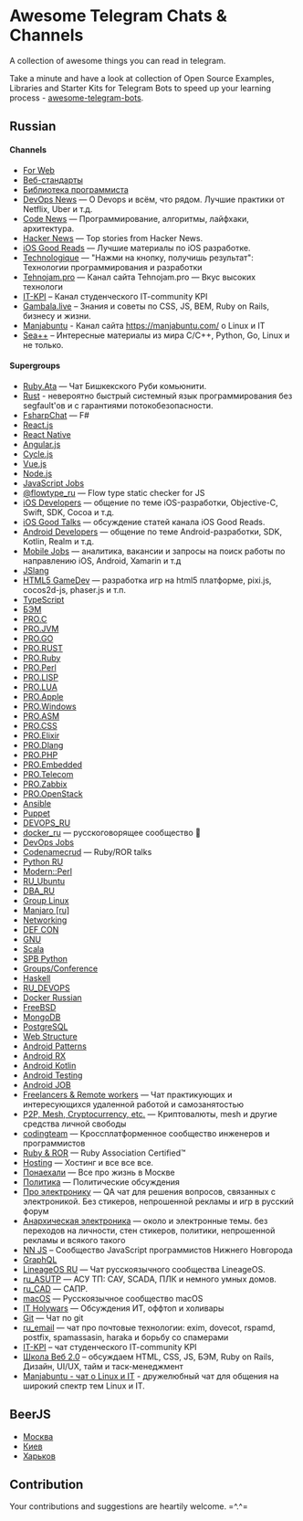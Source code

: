 # Awesome Telegram Chats & Channels

A collection of awesome things you can read in telegram.

Take a minute and have a look at collection of Open Source Examples, Libraries and Starter Kits for Telegram Bots to speed up your learning process - [awesome-telegram-bots](https://github.com/DenisIzmaylov/awesome-telegram-bots).


## Russian

#### Channels

- [For Web](https://telegram.me/forwebdev)
- [Веб-стандарты](https://telegram.me/webstandards_ru)
- [Библиотека программиста](https://telegram.me/proglibrary)
- [DevOps News](https://telegram.me/devops_news) — О Devops и всём, что рядом. Лучшие практики от Netflix, Uber и т.д.
- [Code News](https://telegram.me/code_news) — Программирование, алгоритмы, лайфхаки, архитектура.
- [Hacker News](https://telegram.me/hacker_news_feed) — Top stories from Hacker News.
- [iOS Good Reads](https://telegram.me/iosgr) — Лучшие материалы по iOS разработке.
- [Technologique](https://t.me/technologique) — "Нажми на кнопку, получишь результат": Технологии программирования и разработки
- [Tehnojam.pro](https://t.me/tehnojam) — Канал сайта Tehnojam.pro — Вкус высоких технологи
- [IT-KPI](https://t.me/otkpi) – Канал студенческого IT-community KPI
- [Gambala.live](https://t.me/gambala_live) – Знания и советы по CSS, JS, BEM, Ruby on Rails, бизнесу и жизни.
- [Manjabuntu](https://t.me/chmanjabuntu) - Канал сайта https://manjabuntu.com/ о Linux и IT
- [Sea++](https://t.me/sea_plus_plus) – Интересные материалы из мира C/C++, Python, Go, Linux и не только.


#### Supergroups
- [Ruby.Ata](https://t.me/rubyata) — Чат Бишкекского Руби комьюнити.
- [Rust](https://t.me/rustlang_ru) - невероятно быстрый системный язык программирования без segfault'ов и с гарантиями потокобезопасности.
- [FsharpChat](https://t.me/Fsharp_chat) — F#
- [React.js](https://telegram.me/react_js)
- [React Native](https://telegram.me/reactnative_ru)
- [Angular.js](https://telegram.me/angular_js)
- [Cycle.js](https://telegram.me/cyclejs_ru)
- [Vue.js](https://telegram.me/vuejs_ru)
- [Node.js](https://telegram.me/nodejs_ru)
- [JavaScript Jobs](https://telegram.me/javascript_jobs)
- [@flowtype_ru](https://telegram.me/flowtype_ru) — Flow type static checker for JS
- [iOS Developers](https://telegram.me/ios_ru) — общение по теме iOS-разработки, Objective-C, Swift, SDK, Cocoa и т.д.
- [iOS Good Talks](https://telegram.me/iosgt) — обсуждение статей канала iOS Good Reads. 
- [Android Developers](https://telegram.me/android_ru) — общение по теме Android-разработки, SDK, Kotlin, Realm и т.д.
- [Mobile Jobs](https://telegram.me/mobile_jobs) — аналитика, вакансии и запросы на поиск работы по направлению iOS, Android, Xamarin и т.д
- [JSlang](https://telegram.me/JSlang)
- [HTML5 GameDev](https://telegram.me/joinchat/Cm9nK0CbDzghfTHd4hipYQ) — разработка игр на html5 платформе, pixi.js, cocos2d-js, phaser.js и т.п.
- [TypeScript](https://telegram.me/joinchat/CymduD8d8RrQ1-ldWD8VmA)
- [БЭМ](https://telegram.me/bem_ru)
- [PRO.C](https://telegram.me/proCxx)
- [PRO.JVM](https://telegram.me/JVMchat)
- [PRO.GO](https://telegram.me/proGo)
- [PRO.RUST](https://telegram.me/proRust)
- [PRO.Ruby](https://telegram.me/joinchat/Be4rsT2NuB3CyJaF26j1kA)
- [PRO.Perl](https://telegram.me/joinchat/Be4rsT4DDU3xVxVriFNTyw)
- [PRO.LISP](https://telegram.me/joinchat/Be4rsTvFzQ4yIktHsNNYrA)
- [PRO.LUA](https://telegram.me/proLUA)
- [PRO.Apple](https://telegram.me/proApple)
- [PRO.Windows](https://telegram.me/joinchat/Be4rsT5IrA8x69FnrpMMvw)
- [PRO.ASM](https://telegram.me/proAsm)
- [PRO.CSS](https://telegram.me/procss)
- [PRO.Elixir](https://telegram.me/proelixir)
- [PRO.Dlang](https://telegram.me/prodlang)
- [PRO.PHP](https://telegram.me/prophp7)
- [PRO.Embedded](https://telegram.me/proembedded)
- [PRO.Telecom](https://telegram.me/protelecom)
- [PRO.Zabbix](https://telegram.me/prozabbix)
- [PRO.OpenStack](https://telegram.me/pro_openstack)
- [Ansible](https://telegram.me/pro_ansible)
- [Puppet](https://telegram.me/ru_Puppet)
- [DEVOPS_RU](https://telegram.me/devops_ru)
- [docker_ru](https://telegram.me/docker_ru) — русскоговорящее сообщество 🐳
- [DevOps Jobs](https://telegram.me/devops_jobs)
- [Codenamecrud](https://telegram.me/codenamecrud) — Ruby/ROR talks
- [Python RU](https://telegram.me/ru_python)
- [Modern::Perl](https://telegram.me/modernperl)
- [RU_Ubuntu](https://telegram.me/ru_ubuntu)
- [DBA_RU](https://telegram.me/dba_ru)
- [Group Linux](https://telegram.me/grouplinux)
- [Manjaro [ru]](https://t.me/manjarolinux)
- [Networking](https://telegram.me/ntwrk)
- [DEF CON](https://telegram.me/DC7499)
- [GNU](https://telegram.me/gentoochuu)
- [Scala](https://telegram.me/joinchat/AaPKaj2kTiOww7NAqYHabQ)
- [SPB Python](https://telegram.me/spbpython)
- [Groups/Conference](https://telegram.me/spbpython)
- [Haskell](https://telegram.me/haskellru)
- [RU_DEVOPS](https://telegram.me/ru_devops)
- [Docker Russian](https://telegram.me/ru_docker)
- [FreeBSD](https://telegram.me/freebsd_ru)
- [MongoDB](https://telegram.me/MongoDBRussian)
- [PostgreSQL](https://telegram.me/pgsql)
- [Web Structure](https://telegram.me/web_structure)
- [Android Patterns](https://telegram.me/joinchat/AwzlGwjYhbd5dVP0tDAMtQ)
- [Android RX](https://telegram.me/joinchat/AwzlGwe-NNaCtH4N1EQpjw)
- [Android Kotlin](https://telegram.me/joinchat/AwzlGwh_SbAgL5uPwENsCg)
- [Android Testing](https://telegram.me/joinchat/AwzlGwgaAeI5viENj1fuYA)
- [Android JOB](https://telegram.me/android_jobs)
- [Freelancers & Remote workers](https://telegram.me/ru_freelancers) — Чат практикующих и интересующихся удаленной работой и самозанятостью
- [P2P, Mesh, Cryptocurrency, etc.](https://telegram.me/distributed) — Криптовалюты, mesh и другие средства личной свободы
- [codingteam](https://t.me/codingteam) — Кроссплатформенное сообщество инженеров и программистов
- [Ruby & ROR](https://telegram.me/rubylang) — Ruby Association Certified™
- [Hosting](https://telegram.me/pro_hosting) — Хостинг и все все все.
- [Понаехали](https://telegram.me/ponaehali) — Все про жизнь в Москве
- [Политика](https://telegram.me/ru_politics) — Политические обсуждения
- [Про электронику](https://telegram.me/ru_electronics) — QA чат для решения вопросов, связанных с электроникой. Без стикеров, непрошенной рекламы и игр в русский форум
- [Анархическая электроника](https://telegram.me/ru_arduino) — около и электронные темы. без переходов на личности, стен стикеров, политики, непрошенной рекламы и всякого такого
- [NN JS](https://telegram.me/js_nn) – Сообщество JavaScript программистов Нижнего Новгорода
- [GraphQL](https://telegram.me/graphql_ru)
- [LineageOS RU](https://t.me/Lineageos_ru) — Чат русскоязычного сообщества LineageOS.
- [ru_ASUTP](https://t.me/ru_ASUTP) — АСУ ТП: САУ, SCADA, ПЛК и немного умных домов.
- [ru_CAD](https://t.me/ru_CAD) — САПР.
- [macOS](https://t.me/macOS_ru) — Русскоязычное сообщество macOS
- [IT Holywars](https://t.me/it_holywars) — Обсуждения ИТ, оффтоп и холивары
- [Git](https://t.me/git_ru) — Чат по git
- [ru_email](https://t.me/ru_email) — чат про почтовые технологии: exim, dovecot, rspamd, postfix, spamassasin, haraka и борьбу со спамерами
- [IT-KPI](https://t.me/itkpi_flood) – чат студенческого IT-community KPI
- [Школа Веб 2.0](https://t.me/webschool_rus_chat) – обсуждаем HTML, CSS, JS, БЭМ, Ruby on Rails, Дизайн, UI/UX, тайм и таск-менеджмент 
- [Manjabuntu - чат о Linux и IT](https://t.me/manjabuntu) - дружелюбный чат для общения на широкий спектр тем Linux и IT.

## BeerJS

- [Москва](https://telegram.me/beerjs)
- [Киев](https://telegram.me/beerjskyiv)
- [Харьков](https://telegram.me/beerjskharkiv)

## Contribution

Your contributions and suggestions are heartily welcome. =^.^=
